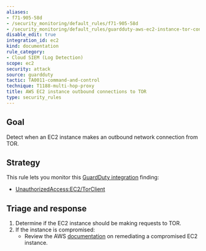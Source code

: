 ```yaml
---
aliases:
- f71-905-58d
- /security_monitoring/default_rules/f71-905-58d
- /security_monitoring/default_rules/guardduty-aws-ec2-instance-tor-connection-outbound
disable_edit: true
integration_id: ec2
kind: documentation
rule_category:
- Cloud SIEM (Log Detection)
scope: ec2
security: attack
source: guardduty
tactic: TA0011-command-and-control
technique: T1188-multi-hop-proxy
title: AWS EC2 instance outbound connections to TOR
type: security_rules
---
```


## Goal
Detect when an EC2 instance makes an outbound network connection from TOR.

## Strategy
This rule lets you monitor this [GuardDuty integration][1] finding:

* [UnauthorizedAccess:EC2/TorClient][2]


## Triage and response
1. Determine if the EC2 instance should be making requests to TOR. 
2. If the instance is compromised:
   * Review the AWS [documentation][3] on remediating a compromised EC2 instance. 

[1]: https://docs.datadoghq.com/integrations/amazon_guardduty/
[2]: https://docs.aws.amazon.com/guardduty/latest/ug/guardduty_unauthorized.html#unauthorized13
[3]: https://docs.aws.amazon.com/guardduty/latest/ug/guardduty_remediate.html#compromised-ec2
